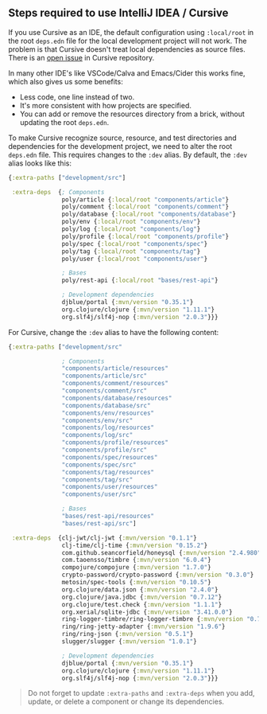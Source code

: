 ## Steps required to use IntelliJ IDEA / Cursive
If you use Cursive as an IDE, the default configuration using `:local/root` in the root `deps.edn` file for the local development project will not work. The problem is that Cursive doesn't treat local dependencies as source files. There is an [open issue](https://github.com/cursive-ide/cursive/issues/2554) in Cursive repository.

In many other IDE's like VSCode/Calva and Emacs/Cider this works fine, which also gives us some benefits:
- Less code, one line instead of two.
- It's more consistent with how projects are specified.
- You can add or remove the resources directory from a brick, without updating the root `deps.edn`.

To make Cursive recognize source, resource, and test directories and dependencies for the development project, we need to alter the root `deps.edn` file. This requires changes to the `:dev` alias. By default, the `:dev` alias looks like this:
```clojure
{:extra-paths ["development/src"]

 :extra-deps  {; Components
               poly/article {:local/root "components/article"}
               poly/comment {:local/root "components/comment"}
               poly/database {:local/root "components/database"}
               poly/env {:local/root "components/env"}
               poly/log {:local/root "components/log"}
               poly/profile {:local/root "components/profile"}
               poly/spec {:local/root "components/spec"}
               poly/tag {:local/root "components/tag"}
               poly/user {:local/root "components/user"}

               ; Bases
               poly/rest-api {:local/root "bases/rest-api"}

               ; Development dependencies 
               djblue/portal {:mvn/version "0.35.1"}
               org.clojure/clojure {:mvn/version "1.11.1"}
               org.slf4j/slf4j-nop {:mvn/version "2.0.3"}}}
```

For Cursive, change the `:dev` alias to have the following content:
```clojure
{:extra-paths ["development/src"

               ; Components
               "components/article/resources"
               "components/article/src"
               "components/comment/resources"
               "components/comment/src"
               "components/database/resources"
               "components/database/src"
               "components/env/resources"
               "components/env/src"
               "components/log/resources"
               "components/log/src"
               "components/profile/resources"
               "components/profile/src"
               "components/spec/resources"
               "components/spec/src"
               "components/tag/resources"
               "components/tag/src"
               "components/user/resources"
               "components/user/src"

               ; Bases
               "bases/rest-api/resources"
               "bases/rest-api/src"]

 :extra-deps  {clj-jwt/clj-jwt {:mvn/version "0.1.1"}
               clj-time/clj-time {:mvn/version "0.15.2"}
               com.github.seancorfield/honeysql {:mvn/version "2.4.980"}
               com.taoensso/timbre {:mvn/version "6.0.4"}
               compojure/compojure {:mvn/version "1.7.0"}
               crypto-password/crypto-password {:mvn/version "0.3.0"}
               metosin/spec-tools {:mvn/version "0.10.5"}
               org.clojure/data.json {:mvn/version "2.4.0"}
               org.clojure/java.jdbc {:mvn/version "0.7.12"}
               org.clojure/test.check {:mvn/version "1.1.1"}
               org.xerial/sqlite-jdbc {:mvn/version "3.41.0.0"}
               ring-logger-timbre/ring-logger-timbre {:mvn/version "0.7.6"}
               ring/ring-jetty-adapter {:mvn/version "1.9.6"}
               ring/ring-json {:mvn/version "0.5.1"}
               slugger/slugger {:mvn/version "1.0.1"}

               ; Development dependencies 
               djblue/portal {:mvn/version "0.35.1"}
               org.clojure/clojure {:mvn/version "1.11.1"}
               org.slf4j/slf4j-nop {:mvn/version "2.0.3"}}}
```

> Do not forget to update `:extra-paths` and `:extra-deps` when you add, update, or delete a component or change its dependencies.
